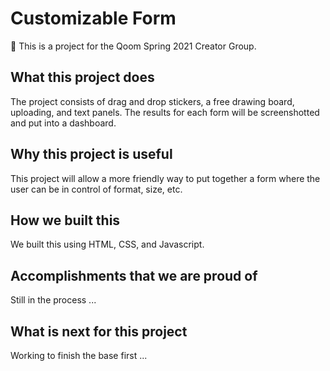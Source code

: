 Customizable Form
==================
💨 This is a project for the Qoom Spring 2021 Creator Group.
## What this project does
The project consists of drag and drop stickers, a free drawing board, uploading, and text panels. The results for each form will be screenshotted and put into a dashboard. 
## Why this project is useful
This project will allow a more friendly way to put together a form where the user can be in control of format, size, etc.
## How we built this 
We built this using HTML, CSS, and Javascript.
## Accomplishments that we are proud of 
Still in the process ...
## What is next for this project
Working to finish the base first ...
